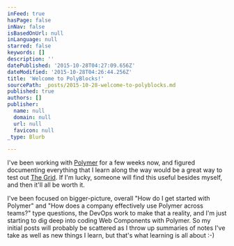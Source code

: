 ```yaml
---
inFeed: true
hasPage: false
inNav: false
isBasedOnUrl: null
inLanguage: null
starred: false
keywords: []
description: ''
datePublished: '2015-10-28T04:27:09.656Z'
dateModified: '2015-10-28T04:26:44.256Z'
title: 'Welcome to PolyBlocks!'
sourcePath: _posts/2015-10-28-welcome-to-polyblocks.md
published: true
authors: []
publisher:
  name: null
  domain: null
  url: null
  favicon: null
_type: Blurb

---
```

I've been working with [Polymer][0] for a few weeks now, and figured documenting everything that I learn along the way would be a great way to test out [The Grid][1]. If I'm lucky, someone will find this useful besides myself, and then it'll all be worth it. 

I've been focused on bigger-picture, overall "How do I get started with Polymer" and "How does a company effectively use Polymer across teams?" type questions, the DevOps work to make that a reality, and I'm just starting to dig deep into coding Web Components with Polymer. So my initial posts will probably be scattered as I throw up summaries of notes I've take as well as new things I learn, but that's what learning is all about :-)

[0]: https://www.polymer-project.org/
[1]: https://thegrid.io/